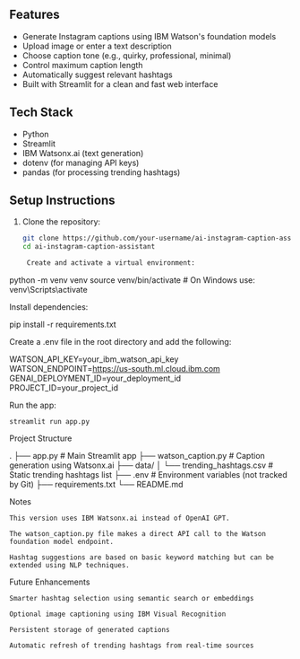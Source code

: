 ## Features

- Generate Instagram captions using IBM Watson's foundation models
- Upload image or enter a text description
- Choose caption tone (e.g., quirky, professional, minimal)
- Control maximum caption length
- Automatically suggest relevant hashtags
- Built with Streamlit for a clean and fast web interface

## Tech Stack

- Python
- Streamlit
- IBM Watsonx.ai (text generation)
- dotenv (for managing API keys)
- pandas (for processing trending hashtags)

## Setup Instructions

1. Clone the repository:

   ```bash
   git clone https://github.com/your-username/ai-instagram-caption-assistant.git
   cd ai-instagram-caption-assistant

    Create and activate a virtual environment:

python -m venv venv
source venv/bin/activate  # On Windows use: venv\Scripts\activate

Install dependencies:

pip install -r requirements.txt

Create a .env file in the root directory and add the following:

WATSON_API_KEY=your_ibm_watson_api_key
WATSON_ENDPOINT=https://us-south.ml.cloud.ibm.com
GENAI_DEPLOYMENT_ID=your_deployment_id
PROJECT_ID=your_project_id

Run the app:

    streamlit run app.py

Project Structure

.
├── app.py                  # Main Streamlit app
├── watson_caption.py       # Caption generation using Watsonx.ai
├── data/
│   └── trending_hashtags.csv   # Static trending hashtags list
├── .env                    # Environment variables (not tracked by Git)
├── requirements.txt
└── README.md

Notes

    This version uses IBM Watsonx.ai instead of OpenAI GPT.

    The watson_caption.py file makes a direct API call to the Watson foundation model endpoint.

    Hashtag suggestions are based on basic keyword matching but can be extended using NLP techniques.

Future Enhancements

    Smarter hashtag selection using semantic search or embeddings

    Optional image captioning using IBM Visual Recognition

    Persistent storage of generated captions

    Automatic refresh of trending hashtags from real-time sources

